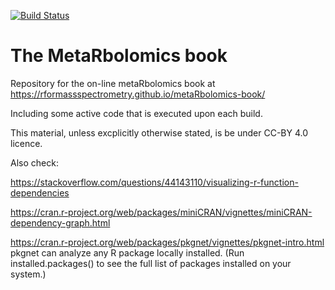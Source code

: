 [![Build Status](https://travis-ci.org/rformassspectrometry/metaRbolomics-book.svg?branch=master)](https://travis-ci.org/rformassspectrometry/metaRbolomics-book)

# The MetaRbolomics book

Repository for the on-line metaRbolomics book at https://rformassspectrometry.github.io/metaRbolomics-book/

Including some active code that is executed upon each build. 

This material, unless excplicitly otherwise stated, is be under CC-BY 4.0 licence.


Also check:

https://stackoverflow.com/questions/44143110/visualizing-r-function-dependencies

https://cran.r-project.org/web/packages/miniCRAN/vignettes/miniCRAN-dependency-graph.html

https://cran.r-project.org/web/packages/pkgnet/vignettes/pkgnet-intro.html
pkgnet can analyze any R package locally installed. (Run installed.packages() to see the full list of packages installed on your system.)

